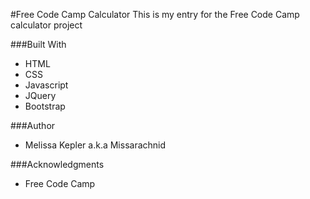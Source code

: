 #Free Code Camp Calculator
This is my entry for the Free Code Camp calculator project

###Built With
+  HTML  
+  CSS  
+  Javascript  
+ JQuery  
+ Bootstrap  

###Author
+  Melissa Kepler a.k.a Missarachnid  

###Acknowledgments
+  Free Code Camp
